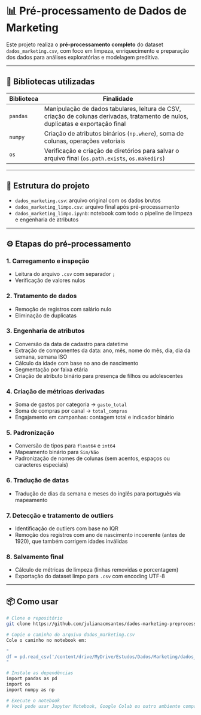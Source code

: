# 📊 Pré-processamento de Dados de Marketing

Este projeto realiza o **pré-processamento completo** do dataset `dados_marketing.csv`, com foco em limpeza, enriquecimento e preparação dos dados para análises exploratórias e modelagem preditiva.

---

## 🧰 Bibliotecas utilizadas

| Biblioteca | Finalidade |
|------------|------------|
| `pandas`   | Manipulação de dados tabulares, leitura de CSV, criação de colunas derivadas, tratamento de nulos, duplicatas e exportação final |
| `numpy`    | Criação de atributos binários (`np.where`), soma de colunas, operações vetoriais |
| `os`       | Verificação e criação de diretórios para salvar o arquivo final (`os.path.exists`, `os.makedirs`) |

---

## 📁 Estrutura do projeto

- `dados_marketing.csv`: arquivo original com os dados brutos  
- `dados_marketing_limpo.csv`: arquivo final após pré-processamento  
- `dados_marketing_limpo.ipynb`: notebook com todo o pipeline de limpeza e engenharia de atributos  

---

## ⚙️ Etapas do pré-processamento

### 1. Carregamento e inspeção
- Leitura do arquivo `.csv` com separador `;`
- Verificação de valores nulos

### 2. Tratamento de dados
- Remoção de registros com salário nulo
- Eliminação de duplicatas

### 3. Engenharia de atributos
- Conversão da data de cadastro para datetime
- Extração de componentes da data: ano, mês, nome do mês, dia, dia da semana, semana ISO
- Cálculo da idade com base no ano de nascimento
- Segmentação por faixa etária
- Criação de atributo binário para presença de filhos ou adolescentes

### 4. Criação de métricas derivadas
- Soma de gastos por categoria → `gasto_total`
- Soma de compras por canal → `total_compras`
- Engajamento em campanhas: contagem total e indicador binário

### 5. Padronização
- Conversão de tipos para `float64` e `int64`
- Mapeamento binário para `Sim/Não`
- Padronização de nomes de colunas (sem acentos, espaços ou caracteres especiais)

### 6. Tradução de datas
- Tradução de dias da semana e meses do inglês para português via mapeamento

### 7. Detecção e tratamento de outliers
- Identificação de outliers com base no IQR
- Remoção dos registros com ano de nascimento incoerente (antes de 1920), que também corrigem idades inválidas

### 8. Salvamento final
- Cálculo de métricas de limpeza (linhas removidas e porcentagem)
- Exportação do dataset limpo para `.csv` com encoding UTF-8

---

## 📦 Como usar

```bash
# Clone o repositório
git clone https://github.com/julianacmsantos/dados-marketing-preprocessamento.git

# Copie o caminho do arquivo dados_marketing.csv
Cole o caminho no notebook em:

"
df = pd.read_csv('/content/drive/MyDrive/Estudos/Dados/Marketing/dados_marketing.csv', sep=';')
"

# Instale as dependências
import pandas as pd
import os
import numpy as np

# Execute o notebook
# Você pode usar Jupyter Notebook, Google Colab ou outro ambiente compatível
